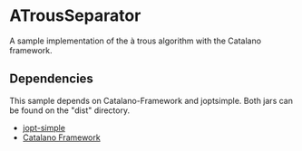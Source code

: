 # ATrousSeparator
A sample implementation of the à trous algorithm with the Catalano framework.


## Dependencies
This sample depends on Catalano-Framework and joptsimple.
Both jars can be found on the "dist" directory.

-	[jopt-simple](https://pholser.github.io/jopt-simple/)
-	[Catalano Framework](https://github.com/DiegoCatalano/Catalano-Framework)
